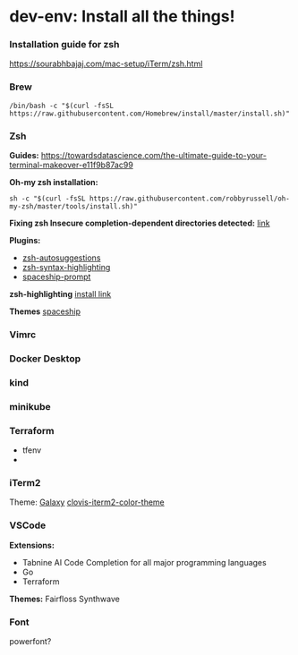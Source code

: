 # dev-env: Install all the things!

### Installation guide for zsh
https://sourabhbajaj.com/mac-setup/iTerm/zsh.html

### Brew

```/bin/bash -c "$(curl -fsSL https://raw.githubusercontent.com/Homebrew/install/master/install.sh)"```

### Zsh

**Guides:**
https://towardsdatascience.com/the-ultimate-guide-to-your-terminal-makeover-e11f9b87ac99

**Oh-my zsh installation:**

```sh -c "$(curl -fsSL https://raw.githubusercontent.com/robbyrussell/oh-my-zsh/master/tools/install.sh)"```

**Fixing zsh Insecure completion-dependent directories detected:**
[link](https://github.com/ohmyzsh/ohmyzsh/issues/6835#issuecomment-390187157)

**Plugins:**
- [zsh-autosuggestions](https://github.com/zsh-users/zsh-autosuggestions)
- [zsh-syntax-highlighting](https://github.com/zsh-users/zsh-syntax-highlighting)
- [spaceship-prompt](https://github.com/spaceship-prompt/spaceship-prompt)

**zsh-highlighting**
[install link](https://github.com/zsh-users/zsh-syntax-highlighting/blob/master/INSTALL.md)

**Themes**
[spaceship](https://github.com/pascaldevink/spaceship-zsh-theme)

 
### Vimrc 

### Docker Desktop

### kind

### minikube

### Terraform
- tfenv
- 

### iTerm2

Theme:
[Galaxy](https://github.com/jglovier/galaxy-theme-iterm)
[clovis-iterm2-color-theme](https://gist.github.com/Leenie/fd1888924a79a3546936690adf789b20)

### VSCode
**Extensions:**
- Tabnine AI Code Completion for all major programming languages
- Go
- Terraform

**Themes:**
Fairfloss
Synthwave


### Font
powerfont? 
